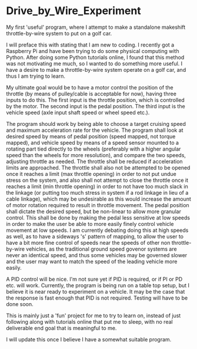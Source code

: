 # Drive_by_Wire_Experiment
My first 'useful' program, where I attempt to make a standalone makeshift throttle-by-wire system to put on a golf car.

I will preface this with stating that I am new to coding.
I recently got a Raspberry Pi and have been trying to do some physical computing with Python. After doing some Python tutorials online, I found that this method was not motivating me much, so I wanted to do something more useful. I have a desire to make a throttle-by-wire system operate on a golf car, and thus I am trying to learn.

My ultimate goal would be to have a motor control the position of the throttle (by means of pulley/cable is acceptable for now), having three inputs to do this.
The first input is the throttle position, which is controlled by the motor.
The second input is the pedal position.
The third input is the vehicle speed (axle input shaft speed or wheel speed etc.).

The program should work by being able to choose a target cruising speed and maximum acceleration rate for the vehicle. The program shall look at desired speed by means of pedal position (speed mapped, not torque mapped), and vehicle speed by means of a speed sensor mounted to a rotating part tied directly to the wheels (preferably with a higher angular speed than the wheels for more resolution), and compare the two speeds, adjusting throttle as needed.
The throttle shall be reduced if acceleration limits are approached. The throttle shall also not be attempted to be opened once it reaches a limit (max throttle opening) in order to not put undue stress on the system, and also shall not attempt to close the throttle once it reaches a limit (min throttle opening) in order to not have too much slack in the linkage (or putting too much stress in system if a rod linkage in lieu of a cable linkage), which may be undesirable as this would increase the amount of motor rotation required to result in throttle movement. 
The pedal position shall dictate the desired speed, but be non-linear to allow more granular control. This shall be done by making the pedal less sensitive at low speeds in order to make the user be able to more easily finely control vehicle movement at low speeds. 
I am currently debating doing this at high speeds as well, as to have a sideways 's' pattern of mapping, to allow the user to have a bit more fine control of speeds near the speeds of other non throttle-by-wire vehicles, as the traditional ground speed govenor systems are never an identical speed, and thus some vehicles may be governed slower and the user may want to match the speed of the leading vehicle more easily. 

A PID control will be nice. I'm not sure yet if PID is required, or if PI or PD etc. will work.
Currently, the program is being run on a table top setup, but I believe it is near ready to experiment on a vehicle.
It may be the case that the response is fast enough that PID is not required. Testing will have to be done soon.

This is mainly just a 'fun' project for me to try to learn on, instead of just following along with tutorials online that put me to sleep, with no real deliverable end goal that is meaningful to me.

I will update this once I believe I have a somewhat suitable program.
